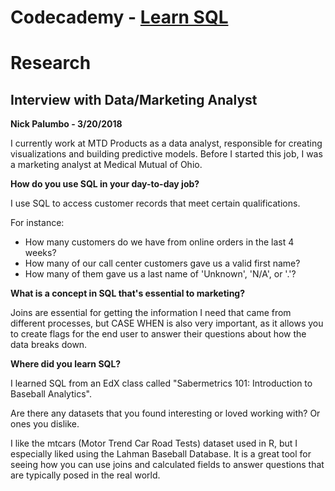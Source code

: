 # Codecademy - [Learn SQL](https://www.codecademy.com/learn/learn-sql)

# Research

## Interview with Data/Marketing Analyst

**Nick Palumbo - 3/20/2018**

I currently work at MTD Products as a data analyst, responsible for creating visualizations and building predictive models. Before I started this job, I was a marketing analyst at Medical Mutual of Ohio.

**How do you use SQL in your day-to-day job?**

I use SQL to access customer records that meet certain qualifications. 

For instance:

- How many customers do we have from online orders in the last 4 weeks?
- How many of our call center customers gave us a valid first name?
- How many of them gave us a last name of 'Unknown', 'N/A', or '.'?

**What is a concept in SQL that's essential to marketing?**

Joins are essential for getting the information I need that came from different processes, but CASE WHEN is also very important, as it allows you to create flags for the end user to answer their questions about how the data breaks down.

**Where did you learn SQL?**

I learned SQL from an EdX class called "Sabermetrics 101: Introduction to Baseball Analytics".

Are there any datasets that you found interesting or loved working with? Or ones you dislike.

I like the mtcars (Motor Trend Car Road Tests) dataset used in R, but I especially liked using the Lahman Baseball Database. It is a great tool for seeing how you can use joins and calculated fields to answer questions that are typically posed in the real world.
